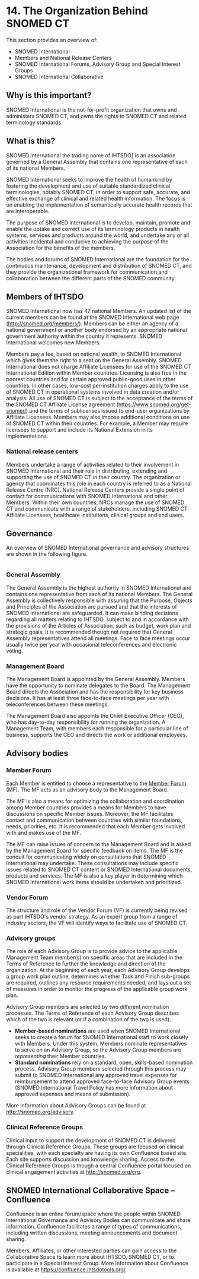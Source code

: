 # 14. The Organization Behind SNOMED CT

This section provides an overview of:

  * SNOMED International
  * Members and National Release Centers
  * SNOMED International Forums, Advisory Group and Special Interest Groups
  * SNOMED International Collaborative

## Why is this important?

SNOMED International is the not-for-profit organization that owns and administers SNOMED CT, and owns the rights to SNOMED CT and related terminology standards.

## What is this?

SNOMED International the trading name of IHTSDO[1](https://confluence.ihtsdotools.org/display/DOCSTART/14.+The+Organization+Behind+SNOMED+CT#Footnote1 "Footnote: Click here to display the footnote") is an association governed by a General Assembly that contains one representative of each of its national Members.

SNOMED International seeks to improve the health of humankind by fostering the development and use of suitable standardized clinical terminologies, notably SNOMED CT, in order to support safe, accurate, and effective exchange of clinical and related health information. The focus is on enabling the implementation of semantically accurate health records that are interoperable.

The purpose of SNOMED International is to develop, maintain, promote and enable the uptake and correct use of its terminology products in health systems, services and products around the world, and undertake any or all activities incidental and conducive to achieving the purpose of the Association for the benefits of the members.

The bodies and forums of SNOMED International are the foundation for the continuous maintenance, development and distribution of SNOMED CT, and they provide the organizational framework for communication and collaboration between the different parts of the SNOMED community.

## Members of IHTSDO

SNOMED International now has 47 national Members. An updated list of the current members can be found at the SNOMED International web page (<http://snomed.org/members/>). Members can be either an agency of a national government or another body endorsed by an appropriate national government authority within the country it represents. SNOMED International welcomes new Members.

Members pay a fee, based on national wealth, to SNOMED International which gives them the right to a seat on the General Assembly. SNOMED International does not charge Affiliate Licensees for use of the SNOMED CT International Edition within Member countries. Licensing is also free in the poorest countries and for certain approved public-good uses in other countries. In other cases, low-cost per-institution charges apply to the use of SNOMED CT in operational systems involved in data creation and/or analysis. All use of SNOMED CT is subject to the acceptance of the terms of the SNOMED CT Affiliate License agreement (<https://www.snomed.org/get-snomed>) and the terms of sublicenses issued to end-user organizations by Affiliate Licensees. Members may also impose additional conditions on use of SNOMED CT within their countries. For example, a Member may require licensees to support and include its National Extension in its implementations.

### National release centers

Members undertake a range of activities related to their involvement in SNOMED International and their role in distributing, extending and supporting the use of SNOMED CT in their country. The organization or agency that coordinates this role in each country is referred to as a National Release Centre (NRC). National Release Centers provide a single point of contact for communications with SNOMED International and other Members. Within their own countries, NRCs manage the use of SNOMED CT and communicate with a range of stakeholders, including SNOMED CT Affiliate Licensees, healthcare institutions, clinical groups and end users.

## Governance

An overview of SNOMED International governance and advisory structures are shown in the following figure.

<figure><img src="images/44106380.jpg" alt="" title=""></figure>

### General Assembly

The General Assembly is the highest authority in SNOMED International and contains one representative from each of its national Members. The General Assembly is collectively responsible with assuring that the Purpose, Objects and Principles of the Association are pursued and that the interests of SNOMED International are safeguarded. It can make binding decisions regarding all matters relating to IHTSDO, subject to and in accordance with the provisions of the Articles of Association, such as budget, work plan and strategic goals. It is recommended though not required that General Assembly representatives attend all meetings. Face to face meetings occur usually twice per year with occasional teleconferences and electronic voting.

### Management Board

The Management Board is appointed by the General Assembly. Members have the opportunity to nominate delegates to the Board. The Management Board directs the Association and has the responsibility for key business decisions. It has at least three face-to-face meetings per year with teleconferences between these meetings.

The Management Board also appoints the Chief Executive Officer (CEO), who has day-to-day responsibility for running the organization. A Management Team, with members each responsible for a particular line of business, supports the CEO and directs the work or additional employees.

## Advisory bodies

### Member Forum

Each Member is entitled to choose a representative to the [Member Forum](https://confluence.ihtsdotools.org/display/DOCGLOSS/Member+Forum "Glossary link: Member Forum") (MF). The MF acts as an advisory body to the Management Board.

The MF is also a means for optimizing the collaboration and coordination among Member countries provides a means for Members to have discussions on specific Member issues. Moreover, the MF facilitates contact and communication between countries with similar foundations, needs, priorities, etc. It is recommended that each Member gets involved with and makes use of the MF.

The MF can raise issues of concern to the Management Board and is asked by the Management Board for specific feedback on items. The MF is the conduit for communicating widely on consultations that SNOMED International may undertake. These consultations may include specific issues related to SNOMED CT content or SNOMED International documents, products and services. The MF is also a key player in determining which SNOMED International work items should be undertaken and prioritized.

### Vendor Forum

The structure and role of the Vendor Forum (VF) is currently being revised as part IHTSDO's vendor strategy. As an expert group from a range of industry sectors, the VF will identify ways to facilitate use of SNOMED CT.

### Advisory groups

The role of each Advisory Group is to provide advice to the applicable Management Team member(s) on specific areas that are included in the Terms of Reference to further the knowledge and direction of the organization. At the beginning of each year, each Advisory Group develops a group work plan outline, determines whether Task and Finish sub-groups are required, outlines any resource requirements needed, and lays out a set of measures in order to monitor the progress of the applicable group work plan.

Advisory Group members are selected by two different nomination processes. The Terms of Reference of each Advisory Group describes which of the two is relevant (or if a combination of the two is used). 

  * **Member-based nominations** are used when SNOMED International seeks to create a forum for SNOMED International staff to work closely with Members. Under this system, Members nominate representatives to serve on an Advisory Group, so the Advisory Group members are  _representing_ their Member countries. 
  * **Standard nominations** rely on a standard, open, skills-based nomination process. Advisory Group members selected through this process may submit to SNOMED International any approved travel expenses for reimbursement to attend approved face-to-face Advisory Group events (SNOMED International Travel Policy has more information about approved expenses and means of submission).

More information about Advisory Groups can be found at <http://snomed.org/advisory>. 

### Clinical Reference Groups

Clinical input to support the development of SNOMED CT is delivered through Clinical Reference Groups. These groups are focused on clinical specialities, with each specialty are having its own Confluence based site. Each site supports discussion and knowledge sharing. Access to the Clinical Reference Groups is though a central Confluence portal focused on clinical engagement activities at <http://snomed.org/crg>. 

## SNOMED International Collaborative Space – Confluence

Confluence is an online forum/space where the people within SNOMED International Governance and Advisory Bodies can communicate and share information. Confluence facilitates a range of types of communications, including written discussions, meeting announcements and document sharing.

Members, Affiliates, or other interested parties can gain access to the Collaborative Space to learn more about IHTSDO, SNOMED CT, or to participate in a Special Interest Group. More information about Confluence is available at <https://confluence.ihtsdotools.org/>.
